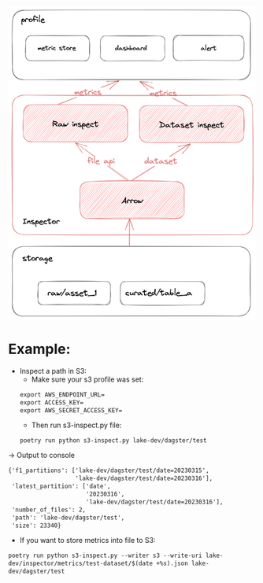 ![image info](./resources/lake-inspector.png)

# Example:
- Inspect a path in S3:  
  - Make sure your s3 profile was set:
  ```
  export AWS_ENDPOINT_URL=
  export ACCESS_KEY=
  export AWS_SECRET_ACCESS_KEY=
  ```
  - Then run s3-inspect.py file:
  ```shell
  poetry run python s3-inspect.py lake-dev/dagster/test
  ```
-> Output to console
```
{'f1_partitions': ['lake-dev/dagster/test/date=20230315',
                   'lake-dev/dagster/test/date=20230316'],
 'latest_partition': ['date',
                      '20230316',
                      'lake-dev/dagster/test/date=20230316'],
 'number_of_files': 2,
 'path': 'lake-dev/dagster/test',
 'size': 23340}
```
  
- If you want to store metrics into file to S3:
```shell
poetry run python s3-inspect.py --writer s3 --write-uri lake-dev/inspector/metrics/test-dataset/$(date +%s).json lake-dev/dagster/test
```